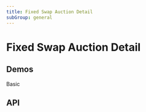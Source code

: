 ```yaml
---
title: Fixed Swap Auction Detail
subGroup: general
---
```


# Fixed Swap Auction Detail

## Demos

Basic
<Demo src="./demos/basic.tsx" />

## API

<TsInfo src="@bouncefinance/ui/index.d.ts" name="FixedSwapAuctionDetailProps" />
